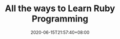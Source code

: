 ---
title: "All the ways to Learn Ruby Programming"
date: 2020-06-15T21:57:40+08:00
lastmod: 2020-07-08T01:01:01+03:00
categories: ["Programming Languages"]
url: "/programming-languages/all-ways-to-learn-ruby/"
type: skills
layout: programming
name: "Ruby"
description: "Hack the learning process and discover the ways to learn Ruby programming efficiently by knowing for each way their strong and weak points, along with resources or links on each one to broaden your programming knowledge."
ogimage: "/img/programming/ways-covers/13-way-to-learn-shell.png"
authors: ["All Ways to Study Team"]
---